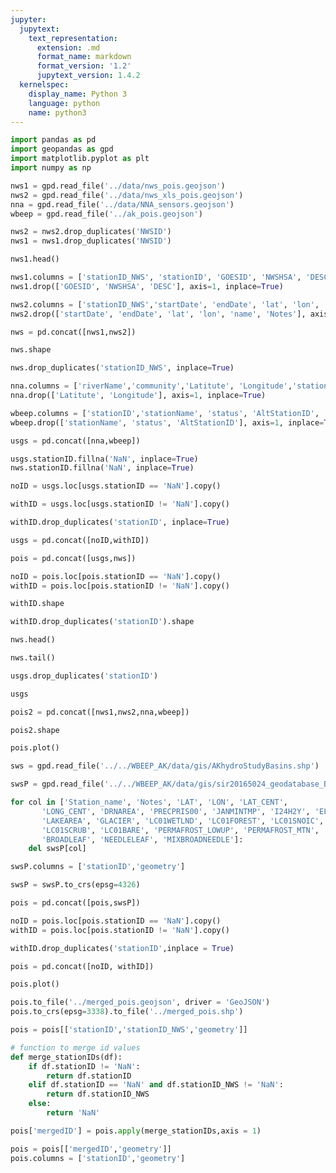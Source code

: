```yaml
---
jupyter:
  jupytext:
    text_representation:
      extension: .md
      format_name: markdown
      format_version: '1.2'
      jupytext_version: 1.4.2
  kernelspec:
    display_name: Python 3
    language: python
    name: python3
---
```


```python
import pandas as pd
import geopandas as gpd
import matplotlib.pyplot as plt
import numpy as np
```

```python
nws1 = gpd.read_file('../data/nws_pois.geojson')
nws2 = gpd.read_file('../data/nws_xls_pois.geojson')
nna = gpd.read_file('../data/NNA_sensors.geojson')
wbeep = gpd.read_file('../ak_pois.geojson')

nws2 = nws2.drop_duplicates('NWSID')
nws1 = nws1.drop_duplicates('NWSID')
```

```python
nws1.head()
```

```python
nws1.columns = ['stationID_NWS', 'stationID', 'GOESID', 'NWSHSA', 'DESC', 'geometry']
nws1.drop(['GOESID', 'NWSHSA', 'DESC'], axis=1, inplace=True)
```

```python
nws2.columns = ['stationID_NWS','startDate', 'endDate', 'lat', 'lon', 'name', 'Notes','geometry']
nws2.drop(['startDate', 'endDate', 'lat', 'lon', 'name', 'Notes'], axis=1, inplace=True)
```

```python
nws = pd.concat([nws1,nws2])
```

```python
nws.shape
```

```python
nws.drop_duplicates('stationID_NWS', inplace=True)
```

```python
nna.columns = ['riverName','community','Latitute', 'Longitude','stationID', 'geometry']
nna.drop(['Latitute', 'Longitude'], axis=1, inplace=True)
```

```python
wbeep.columns = ['stationID','stationName', 'status', 'AltStationID', 'geometry']
wbeep.drop(['stationName', 'status', 'AltStationID'], axis=1, inplace=True)
```

```python
usgs = pd.concat([nna,wbeep])
```

```python
usgs.stationID.fillna('NaN', inplace=True)
nws.stationID.fillna('NaN', inplace=True)
```

```python
noID = usgs.loc[usgs.stationID == 'NaN'].copy()
```

```python
withID = usgs.loc[usgs.stationID != 'NaN'].copy()
```

```python
withID.drop_duplicates('stationID', inplace=True)
```

```python
usgs = pd.concat([noID,withID])
```

```python
pois = pd.concat([usgs,nws])
```

```python
noID = pois.loc[pois.stationID == 'NaN'].copy()
withID = pois.loc[pois.stationID != 'NaN'].copy()
```

```python
withID.shape
```

```python
withID.drop_duplicates('stationID').shape
```

```python
nws.head()
```

```python
nws.tail()
```

```python
usgs.drop_duplicates('stationID')
```

```python
usgs
```

```python
pois2 = pd.concat([nws1,nws2,nna,wbeep])
```

```python
pois2.shape
```

```python
pois.plot()
```

```python
sws = gpd.read_file('../../WBEEP_AK/data/gis/AKhydroStudyBasins.shp')
```

```python
swsP = gpd.read_file('../../WBEEP_AK/data/gis/sir20165024_geodatabase_BasinChar.gdb/SIR_2016_5024_BasinChar.gdb',layer = 'SIR_2016_5024_BasinChar_Alb')
```

```python
for col in ['Station_name', 'Notes', 'LAT', 'LON', 'LAT_CENT',
       'LONG_CENT', 'DRNAREA', 'PRECPRIS00', 'JANMINTMP', 'I24H2Y', 'ELEV',
       'LAKEAREA', 'GLACIER', 'LC01WETLND', 'LC01FOREST', 'LC01SNOIC',
       'LC01SCRUB', 'LC01BARE', 'PERMAFROST_LOWUP', 'PERMAFROST_MTN',
       'BROADLEAF', 'NEEDLELEAF', 'MIXBROADNEEDLE']:
    del swsP[col]
```

```python
swsP.columns = ['stationID','geometry']
```

```python
swsP = swsP.to_crs(epsg=4326)
```

```python
pois = pd.concat([pois,swsP])
```

```python
noID = pois.loc[pois.stationID == 'NaN'].copy()
withID = pois.loc[pois.stationID != 'NaN'].copy()
```

```python
withID.drop_duplicates('stationID',inplace = True)
```

```python
pois = pd.concat([noID, withID])
```

```python
pois.plot()
```

```python
pois.to_file('../merged_pois.geojson', driver = 'GeoJSON')
pois.to_crs(epsg=3338).to_file('../merged_pois.shp')
```

```python
pois = pois[['stationID','stationID_NWS','geometry']]
```

```python
# function to merge id values
def merge_stationIDs(df):
    if df.stationID != 'NaN':
        return df.stationID
    elif df.stationID == 'NaN' and df.stationID_NWS != 'NaN':
        return df.stationID_NWS
    else:
        return 'NaN'
```

```python
pois['mergedID'] = pois.apply(merge_stationIDs,axis = 1)
```

```python
pois = pois[['mergedID','geometry']]
pois.columns = ['stationID','geometry']
```

```python

```
